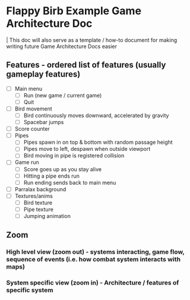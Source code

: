 # Flappy Birb Example Game Architecture Doc

| This doc will also serve as a template / how-to document for making writing future Game Architecture Docs easier 

## Features - ordered list of features (usually gameplay features)

- [ ] Main menu
	- [ ] Run (new game / current game)
	- [ ] Quit
- [ ] Bird movement
	- [ ] Bird continuously moves downward, accelerated by gravity
	- [ ] Spacebar jumps
- [ ] Score counter
- [ ] Pipes
	- [ ] Pipes spawn in on top & bottom with random passage height
	- [ ] Pipes move to left, despawn when outside viewport
	- [ ] Bird moving in pipe is registered collision
- [ ] Game run
	- [ ] Score goes up as you stay alive
	- [ ] Hitting a pipe ends run
	- [ ] Run ending sends back to main menu
- [ ] Parralax background 
- [ ] Textures/anims
	- [ ] Bird texture
	- [ ] Pipe texture
	- [ ] Jumping animation

## Zoom

### High level view (zoom out) - systems interacting, game flow, sequence of events (i.e. how combat system interacts with maps)

### System specific view (zoom in) - Architecture / features of specific system